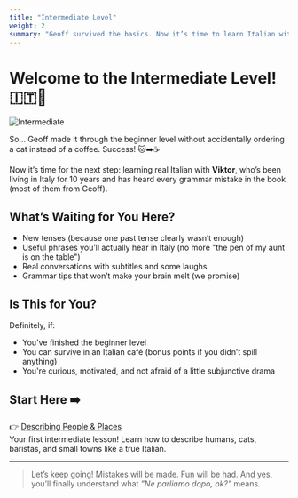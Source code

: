 ```yaml
---
title: "Intermediate Level"
weight: 2
summary: "Geoff survived the basics. Now it’s time to learn Italian with Viktor – who's been living in Italy for 10 years and knows a thing or two about espresso and grammar."
---
```


# Welcome to the Intermediate Level! 🇮🇹🎯

![Intermediate](/images/intermediate/intermediate.webp/)

So... Geoff made it through the beginner level without accidentally ordering a cat instead of a coffee. Success! 🐱➡️☕

Now it’s time for the next step: learning real Italian with **Viktor**, who’s been living in Italy for 10 years and has heard every grammar mistake in the book (most of them from Geoff).

## What’s Waiting for You Here?

- New tenses (because one past tense clearly wasn’t enough)
- Useful phrases you’ll actually hear in Italy (no more "the pen of my aunt is on the table")
- Real conversations with subtitles and some laughs
- Grammar tips that won’t make your brain melt (we promise)

## Is This for You?

Definitely, if:

- You’ve finished the beginner level
- You can survive in an Italian café (bonus points if you didn’t spill anything)
- You're curious, motivated, and not afraid of a little subjunctive drama

## Start Here ➡️

👉 [Describing People & Places](./describing-people-places/)  
Your first intermediate lesson! Learn how to describe humans, cats, baristas, and small towns like a true Italian.

---

> Let’s keep going! Mistakes will be made. Fun will be had. And yes, you’ll finally understand what *"Ne parliamo dopo, ok?"* means.
